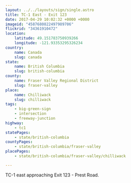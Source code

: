 ```yaml
---
layout: ../../layouts/sign/single.astro
title: TC-1 East - Exit 123
date: 2017-04-29 10:02:32 +0000 +0000
imageid: "4587680822497989706"
flickrid: "34361910472"
location:
    latitude: 49.151783750939266
    longitude: -121.93353295326234
country:
    name: Canada
    slug: canada
state:
    name: British Columbia
    slug: british-columbia
county:
    name: Fraser Valley Regional District
    slug: fraser-valley
place:
    name: Chilliwack
    slug: chilliwack
tags:
    - big-green-sign
    - intersection
    - freeway-junction
highway:
    - tc1
statePages:
    - state/british-columbia
countyPages:
    - state/british-columbia/fraser-valley
placePages:
    - state/british-columbia/fraser-valley/chilliwack

---
```

TC-1 east approaching Exit 123 - Prest Road.